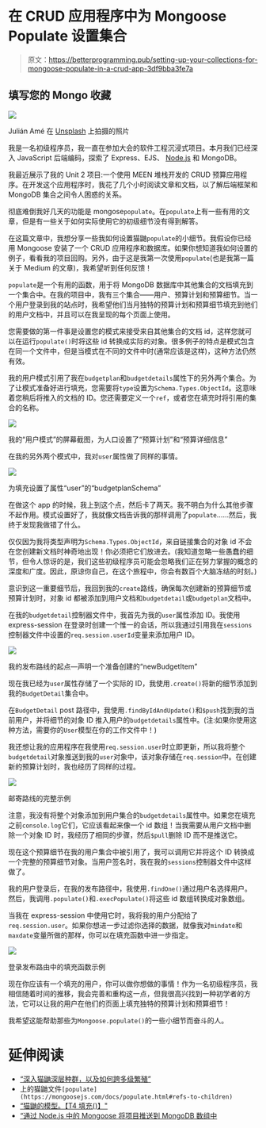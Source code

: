 # 在 CRUD 应用程序中为 Mongoose Populate 设置集合

> 原文：<https://betterprogramming.pub/setting-up-your-collections-for-mongoose-populate-in-a-crud-app-3df9bba3fe7a>

## 填写您的 Mongo 收藏

![](img/9ff189abb83271b95de47fa855dc2851.png)

Julián Amé 在 [Unsplash](/@imperioame?utm_source=unsplash&utm_medium=referral&utm_content=creditCopyText) 上拍摄的照片

我是一名初级程序员，我一直在参加大会的软件工程沉浸式项目。本月我们已经深入 JavaScript 后端编码，探索了 Express、EJS、 [Node.js](http://node.js/) 和 MongoDB。

我最近展示了我的 Unit 2 项目:一个使用 MEEN 堆栈开发的 CRUD 预算应用程序。在开发这个应用程序时，我花了几个小时阅读文章和文档，以了解后端框架和 MongoDB 集合之间令人困惑的关系。

彻底难倒我好几天的功能是 mongose`populate`。在`populate`上有一些有用的文章，但是有一些关于如何实际使用它的初级细节没有得到解答。

在这篇文章中，我想分享一些我如何设置猫鼬`populate`的小细节。我假设你已经用 Mongoose 安装了一个 CRUD 应用程序和数据库。如果你想知道我如何设置的例子，看看我的项目回购。另外，由于这是我第一次使用`populate`(也是我第一篇关于 Medium 的文章)，我希望听到任何反馈！

`populate`是一个有用的函数，用于将 MongoDB 数据库中其他集合的文档填充到一个集合中。在我的项目中，我有三个集合——用户、预算计划和预算细节。当一个用户登录到我的站点时，我希望他们当月独特的预算计划和预算细节填充到他们的用户文档中，并且可以在我呈现的每个页面上使用。

您需要做的第一件事是设置您的模式来接受来自其他集合的文档 id，这样您就可以在运行`populate()`时将这些 id 转换成实际的对象。很多例子的特点是模式包含在同一个文件中，但是当模式在不同的文件中时(通常应该是这样)，这种方法仍然有效。

我的用户模式引用了我在`budgetplan`和`budgetdetails`属性下的另外两个集合。为了让模式准备好进行填充，您需要将`type`设置为`Schema.Types.ObjectId`。这意味着您稍后将推入的文档的 ID。您还需要定义一个`ref`，或者您在填充时将引用的集合的名称。

![](img/b9079da626f0826065929c807fdf627b.png)

我的“用户模式”的屏幕截图，为人口设置了“预算计划”和“预算详细信息”

在我的另外两个模式中，我对`user`属性做了同样的事情。

![](img/7b745e003e4197e1af227d2368943eaf.png)

为填充设置了属性“user”的“budgetplanSchema”

在做这个 app 的时候，我上到这个点，然后卡了两天。我不明白为什么其他步骤不起作用。模式设置好了，我就像文档告诉我的那样调用了`populate`……然后，我终于发现我做错了什么。

仅仅因为我将类型声明为`Schema.Types.ObjectId`，来自链接集合的对象 id 不会在您创建新文档时神奇地出现！你必须把它们放进去。(我知道忽略一些愚蠢的细节，但令人惊讶的是，我们这些初级程序员可能会忽略我们正在努力掌握的概念的深度和广度。因此，原谅你自己，在这个旅程中，你会有数百个大脑冻结的时刻。)

意识到这一重要细节后，我回到我的`create`路线，确保每次创建新的预算细节或预算计划时，对象 id 都被添加到用户文档和`budgetdetail`或`budgetplan`文档中。

在我的`budgetdetail`控制器文件中，我首先为我的`user`属性添加 ID。我使用 express-session 在登录时创建一个惟一的会话，所以我通过引用我在`sessions`控制器文件中设置的`req.session.userId`变量来添加用户 ID。

![](img/43335527c2bfb660a85fb085a05cba0c.png)

我的发布路线的起点—声明一个准备创建的“newBudgetItem”

现在我已经为`user`属性存储了一个实际的 ID，我使用`.create()`将新的细节添加到我的`BudgetDetail`集合中。

在`BudgetDetail` post 路径中，我使用`.findByIdAndUpdate()`和`$push`找到我的当前用户，并将细节的对象 ID 推入用户的`budgetdetails`属性中。(注:如果你使用这种方法，需要你的`User`模型在你的工作文件中！)

我还想让我的应用程序在我使用`req.session.user`时立即更新，所以我将整个`budgetdetail`对象推送到我的`user`对象中，该对象存储在`req.session`中。在创建新的预算计划时，我也经历了同样的过程。

![](img/7eeb25adf064d62bc508f56adad5d8cf.png)

邮寄路线的完整示例

注意，我没有将整个对象添加到用户集合的`budgetdetails`属性中。如果您在填充之前`console.log`它们，它应该看起来像一个 id 数组！当我需要从用户文档中删除一个对象 ID 时，我经历了相同的步骤，然后`$pull`删除 ID 而不是推送它。

现在这个预算细节在我的用户集合中被引用了，我可以调用它并将这个 ID 转换成一个完整的预算细节对象。当用户签名时，我在我的`sessions`控制器文件中这样做了。

我的用户登录后，在我的发布路径中，我使用`.findOne()`通过用户名选择用户。然后，我调用`.populate()`和`.execPopulate()`将这些 id 数组转换成对象数组。

当我在 express-session 中使用它时，我将我的用户分配给了`req.session.user`。如果你想进一步过滤你选择的数据，就像我对`mindate`和`maxdate`变量所做的那样，你可以在填充函数中进一步指定。

![](img/4845d5e81d64a9dbd23952b1a34a1816.png)

登录发布路由中的填充函数示例

现在你应该有一个填充的用户，你可以做你想做的事情！作为一名初级程序员，我相信随着时间的推移，我会完善和重构这一点，但我很高兴找到一种初学者的方法，它可以让我的用户在他们的页面上填充独特的预算计划和预算细节！

我希望这能帮助那些为`Mongoose.populate()`的一些小细节而奋斗的人。

# **延伸阅读**

*   [“深入猫鼬深层种群，以及如何跨多级繁殖”](https://www.initialapps.com/mongoose-why-you-may-be-having-issues-populating-across-multiple-levels/)
*   上的猫鼬文件`[populate](https://mongoosejs.com/docs/populate.html#refs-to-children)`
*   [“猫鼬的模型。【T4 填充()】"](https://medium.com/@nicknauert/mongooses-model-populate-b844ae6d1ee7)
*   [“通过 Node.js 中的 Mongoose 将项目推送到 MongoDB 数组中](https://stackfame.com/push-pop-item-mongodb-array-mongoose-nodejs)